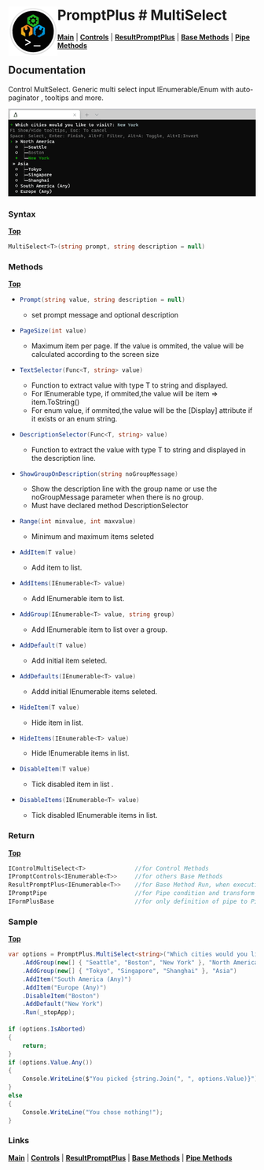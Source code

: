 # <img align="left" width="100" height="100" src="./images/icon.png"> PromptPlus # MultiSelect
[**Main**](index.md#help) | 
[**Controls**](index.md#apis) |
[**ResultPromptPlus**](resultpromptplus) |
[**Base Methods**](basemethods) |
[**Pipe Methods**](pipemethods)


## Documentation
Control MultSelect. Generic multi select input IEnumerable/Enum with auto-paginator , tooltips and more.

![](./images/MultSelect.gif)

### Syntax
[**Top**](#-promptplus--multiselect)

```csharp
MultiSelect<T>(string prompt, string description = null)
```

 ### Methods
[**Top**](#-promptplus--multiselect)

- ```csharp
  Prompt(string value, string description = null)
  ``` 
  - set prompt message and optional description
- ```csharp
  PageSize(int value)
    ```
    - Maximum item per page. If the value is ommited, the value will be calculated according to the screen size
- ```csharp
  TextSelector(Func<T, string> value)
    ```
    - Function to extract value with type T to string and displayed.
    - For IEnumerable type, if ommited,the value will be item => item.ToString()
    - For enum value, if ommited,the value will be the \[Display\] attribute if it exists or an enum string.
- ```csharp
  DescriptionSelector(Func<T, string> value)
    ```
    - Function to extract the value with type T to string and displayed in the description line.
- ```csharp
  ShowGroupOnDescription(string noGroupMessage)
    ```
    - Show the description line with the group name or use the noGroupMessage parameter when there is no group.
    - Must have declared method DescriptionSelector
- ```csharp
  Range(int minvalue, int maxvalue)
    ```
    - Minimum and maximum items seleted
- ```csharp
  AddItem(T value)
    ```
    - Add item to list.
- ```csharp
  AddItems(IEnumerable<T> value)
    ```
    - Add IEnumerable item to list.
- ```csharp
  AddGroup(IEnumerable<T> value, string group)
    ```
    - Add IEnumerable item to list over a group.
- ```csharp
  AddDefault(T value)
    ```
    - Add initial item seleted.
- ```csharp
  AddDefaults(IEnumerable<T> value)
    ```
    - Addd initial IEnumerable items seleted.
- ```csharp
  HideItem(T value)
    ```
    - Hide item in list.
- ```csharp
  HideItems(IEnumerable<T> value)
    ```
    - Hide IEnumerable items in list.
- ```csharp
  DisableItem(T value)
    ```
    - Tick disabled item in list .
- ```csharp
  DisableItems(IEnumerable<T> value)
    ```
    - Tick disabled IEnumerable items in list.

### Return
[**Top**](#-promptplus--multiselect)

```csharp
IControlMultiSelect<T>              //for Control Methods
IPromptControls<IEnumerable<T>>     //for others Base Methods
ResultPromptPlus<IEnumerable<T>>    //for Base Method Run, when execution is direct 
IPromptPipe                         //for Pipe condition and transform to IFormPlusBase 
IFormPlusBase                       //for only definition of pipe to Pipeline Control
```

### Sample
[**Top**](#-promptplus--multiselect)

```csharp
var options = PromptPlus.MultiSelect<string>("Which cities would you like to visit?")
    .AddGroup(new[] { "Seattle", "Boston", "New York" }, "North America")
    .AddGroup(new[] { "Tokyo", "Singapore", "Shanghai" }, "Asia")
    .AddItem("South America (Any)")
    .AddItem("Europe (Any)")
    .DisableItem("Boston")
    .AddDefault("New York")
    .Run(_stopApp);

if (options.IsAborted)
{
    return;
}
if (options.Value.Any())
{
    Console.WriteLine($"You picked {string.Join(", ", options.Value)}");
}
else
{
    Console.WriteLine("You chose nothing!");
}
```

### Links
[**Main**](index.md#help) | 
[**Controls**](index.md#apis) |
[**ResultPromptPlus**](resultpromptplus) |
[**Base Methods**](basemethods) |
[**Pipe Methods**](pipemethods)
